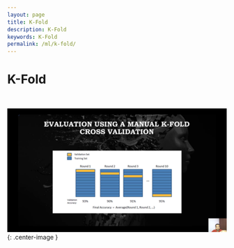 ```yaml
---
layout: page
title: K-Fold
description: K-Fold
keywords: K-Fold
permalink: /ml/k-fold/
---
```


# K-Fold

<br/>

![K-Fold](/img/docs/ds/ai/ml/k-fold.png 'K-Fold'){: .center-image }
